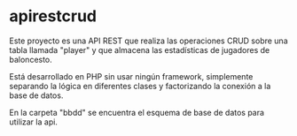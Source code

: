 # apirestcrud

Este proyecto es una API REST que realiza las operaciones CRUD sobre una tabla llamada "player" y que almacena las estadísticas de jugadores de baloncesto.

Está desarrollado en PHP sin usar ningún framework, simplemente separando la lógica en diferentes clases y factorizando la conexión a la base de datos.

En la carpeta "bbdd" se encuentra el esquema de base de datos para utilizar la api.
